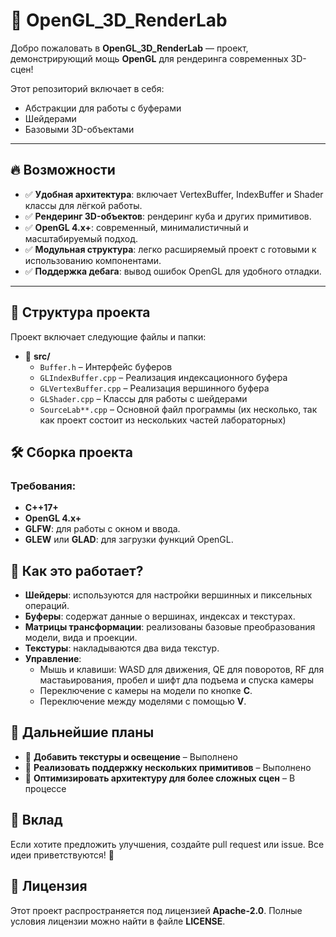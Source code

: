 # 🚀 OpenGL_3D_RenderLab

Добро пожаловать в **OpenGL_3D_RenderLab** — проект, демонстрирующий мощь **OpenGL** для рендеринга современных 3D-сцен!

Этот репозиторий включает в себя:

- Абстракции для работы с буферами
- Шейдерами
- Базовыми 3D-объектами


---

## 🔥 Возможности

- ✅ **Удобная архитектура**: включает VertexBuffer, IndexBuffer и Shader классы для лёгкой работы.
- ✅ **Рендеринг 3D-объектов**: рендеринг куба и других примитивов.
- ✅ **OpenGL 4.x+**: современный, минималистичный и масштабируемый подход.
- ✅ **Модульная структура**: легко расширяемый проект с готовыми к использованию компонентами.
- ✅ **Поддержка дебага**: вывод ошибок OpenGL для удобного отладки.

---

## 📂 Структура проекта

Проект включает следующие файлы и папки:

- 📁 **src/**
  - `Buffer.h` – Интерфейс буферов
  - `GLIndexBuffer.cpp` – Реализация индексационного буфера
  - `GLVertexBuffer.cpp` – Реализация вершинного буфера
  - `GLShader.cpp` – Классы для работы с шейдерами
  - `SourceLab**.cpp` – Основной файл программы (их несколько, так как проект состоит из нескольких частей лабораторных)

## 🛠️ Сборка проекта

### Требования:
- **C++17+**
- **OpenGL 4.x+**
- **GLFW**: для работы с окном и ввода.
- **GLEW** или **GLAD**: для загрузки функций OpenGL.

## 🌄 Как это работает?

- **Шейдеры**: используются для настройки вершинных и пиксельных операций.
- **Буферы**: содержат данные о вершинах, индексах и текстурах.
- **Матрицы трансформации**: реализованы базовые преобразования модели, вида и проекции.
- **Текстуры**: накладываются два вида текстур.
- **Управление**:
  - Мышь и клавиши: WASD для движения, QE для поворотов, RF для мастаьирования, пробел и шифт дла подъема и спуска камеры
  - Переключение с камеры на модели по кнопке **C**.
  - Переключение между моделями с помощью **V**.

## 🧩 Дальнейшие планы

- 🔲 **Добавить текстуры и освещение** – Выполнено
- 🔲 **Реализовать поддержку нескольких примитивов** – Выполнено
- 🔲 **Оптимизировать архитектуру для более сложных сцен** – В процессе

## 🤝 Вклад

Если хотите предложить улучшения, создайте pull request или issue. Все идеи приветствуются! 🎉

## 📜 Лицензия

Этот проект распространяется под лицензией **Apache-2.0**. Полные условия лицензии можно найти в файле **LICENSE**.

